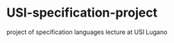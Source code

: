 USI-specification-project
=========================

project of specification languages lecture at USI Lugano
